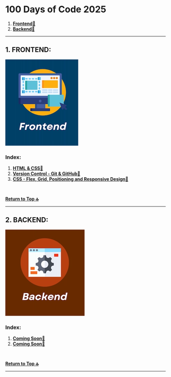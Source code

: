 # 100 Days of Code 2025

1. **[Frontend🔻](#1-frontend)**
2. **[Backend🔻](#2-backend)**  

---

## 1. FRONTEND:  

![Frontend](assets/Frontend.webp)  

### Index:  

1. **[HTML & CSS🔻](./docs/HTML-CSS.md)**
2. **[Version Control - Git & GitHub🔻](./docs/GIT-GITHUB.md)**
3. **[CSS - Flex, Grid, Positioning and Responsive Design🔻](./docs/HTML-CSS-LAYOUT-AND-POSITIONING.md)**

<br />

**[Return to Top 🔝](#100-days-of-code-2025)**

---

## 2. BACKEND:  

![Backend](assets/Backend.webp)  

### Index:  

1. **[Coming Soon🔻]()**
2. **[Coming Soon🔻]()**

<br />

**[Return to Top 🔝](#100-days-of-code-2025)**

---